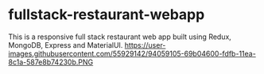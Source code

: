 # fullstack-restaurant-webapp
This is a responsive full stack restaurant web app built using Redux, MongoDB, Express and MaterialUI.
https://user-images.githubusercontent.com/55929142/94059105-69b04600-fdfb-11ea-8c1a-587e8b74230b.PNG
